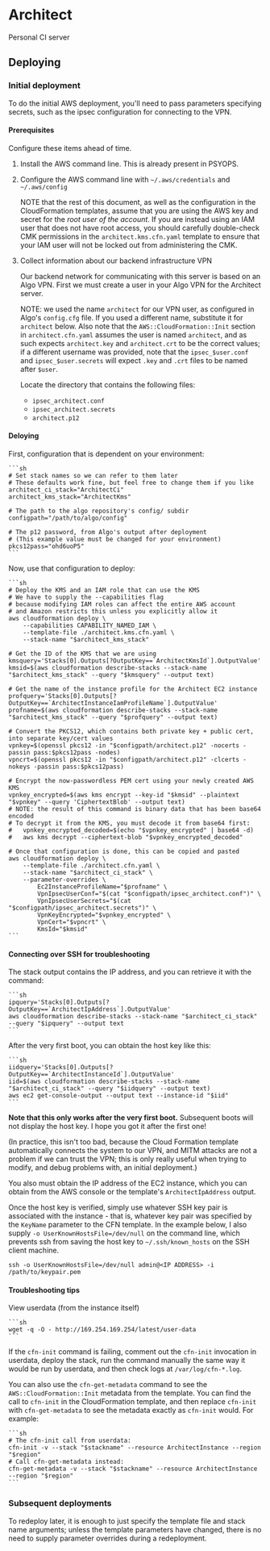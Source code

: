 # Architect

Personal CI server

## Deploying

### Initial deployment

To do the initial AWS deployment,
you'll need to pass parameters specifying secrets,
such as the ipsec configuration for connecting to the VPN.

#### Prerequisites

Configure these items ahead of time.

1.  Install the AWS command line. This is already present in PSYOPS.

2.  Configure the AWS command line with `~/.aws/credentials` and `~/.aws/config`

    NOTE that the rest of this document,
    as well as the configuration in the CloudFormation templates,
    assume that you are using the AWS key and secret for the _root user of the account_.
    If you are instead using an IAM user that does not have root access,
    you should carefully double-check CMK permissions in the `architect.kms.cfn.yaml` template
    to ensure that your IAM user will not be locked out from administering the CMK.

3.  Collect information about our backend infrastructure VPN

    Our backend network for communicating with this server is based on an Algo VPN.
    First we must create a user in your Algo VPN for the Architect server.

    NOTE: we used the name `architect` for our VPN user,
    as configured in Algo's `config.cfg` file.
    If you used a different name,
    substitute it for `architect` below.
    Also note that the `AWS::CloudFormation::Init` section in `architect.cfn.yaml` assumes the user is named `architect`,
    and as such expects `architect.key` and `architect.crt` to be the correct values;
    if a different username was provided, note that the `ipsec_$user.conf` and `ipsec_$user.secrets`
    will expect `.key` and `.crt` files to be named after `$user`.

    Locate the directory that contains the following files:

    - `ipsec_architect.conf`
    - `ipsec_architect.secrets`
    - `architect.p12`


#### Deloying

First, configuration that is dependent on your environment:

    ```sh
    # Set stack names so we can refer to them later
    # These defaults work fine, but feel free to change them if you like
    architect_ci_stack="ArchitectCi"
    architect_kms_stack="ArchitectKms"

    # The path to the algo repository's config/ subdir
    configpath="/path/to/algo/config"

    # The p12 password, from Algo's output after deployment
    # (This example value must be changed for your environment)
    pkcs12pass="ohd6uoP5"
    ```

Now, use that configuration to deploy:    

    ```sh
    # Deploy the KMS and an IAM role that can use the KMS
    # We have to supply the --capabilities flag
    # because modifying IAM roles can affect the entire AWS account
    # and Amazon restricts this unless you explicitly allow it
    aws cloudformation deploy \
        --capabilities CAPABILITY_NAMED_IAM \
        --template-file ./architect.kms.cfn.yaml \
        --stack-name "$architect_kms_stack"

    # Get the ID of the KMS that we are using
    kmsquery='Stacks[0].Outputs[?OutputKey==`ArchitectKmsId`].OutputValue'
    kmsid=$(aws cloudformation describe-stacks --stack-name "$architect_kms_stack" --query "$kmsquery" --output text)

    # Get the name of the instance profile for the Architect EC2 instance
    profquery='Stacks[0].Outputs[?OutputKey==`ArchitectInstanceIamProfileName`].OutputValue'
    profname=$(aws cloudformation describe-stacks --stack-name "$architect_kms_stack" --query "$profquery" --output text)

    # Convert the PKCS12, which contains both private key + public cert, into separate key/cert values
    vpnkey=$(openssl pkcs12 -in "$configpath/architect.p12" -nocerts -passin pass:$pkcs12pass -nodes)
    vpncrt=$(openssl pkcs12 -in "$configpath/architect.p12" -clcerts -nokeys -passin pass:$pkcs12pass)

    # Encrypt the now-passwordless PEM cert using your newly created AWS KMS
    vpnkey_encrypted=$(aws kms encrypt --key-id "$kmsid" --plaintext "$vpnkey" --query 'CiphertextBlob' --output text)
    # NOTE: the result of this command is binary data that has been base64 encoded
    # To decrypt it from the KMS, you must decode it from base64 first:
    #   vpnkey_encrypted_decoded=$(echo "$vpnkey_encrypted" | base64 -d)
    #   aws kms decrypt --ciphertext-blob "$vpnkey_encrypted_decoded"

    # Once that configuration is done, this can be copied and pasted
    aws cloudformation deploy \
        --template-file ./architect.cfn.yaml \
        --stack-name "$architect_ci_stack" \
        --parameter-overrides \
            Ec2InstanceProfileName="$profname" \
            VpnIpsecUserConf="$(cat "$configpath/ipsec_architect.conf")" \
            VpnIpsecUserSecrets="$(cat "$configpath/ipsec_architect.secrets")" \
            VpnKeyEncrypted="$vpnkey_encrypted" \
            VpnCert="$vpncrt" \
            KmsId="$kmsid"
    ```

#### Connecting over SSH for troubleshooting

The stack output contains the IP address,
and you can retrieve it with the command:

    ```sh
    ipquery='Stacks[0].Outputs[?OutputKey==`ArchitectIpAddress`].OutputValue'
    aws cloudformation describe-stacks --stack-name "$architect_ci_stack" --query "$ipquery" --output text
    ```

After the very first boot,
you can obtain the host key like this:

    ```sh
    iidquery='Stacks[0].Outputs[?OutputKey==`ArchitectInstanceId`].OutputValue'
    iid=$(aws cloudformation describe-stacks --stack-name "$architect_ci_stack" --query "$iidquery" --output text)
    aws ec2 get-console-output --output text --instance-id "$iid"
    ```

**Note that this only works after the very first boot.**
Subsequent boots will not display the host key.
I hope you got it after the first one!

(In practice,
this isn't too bad,
because the Cloud Formation template automatically connects the system to our VPN,
and MITM attacks are not a problem if we can trust the VPN;
this is only really useful when trying to modify,
and debug problems with,
an initial deployment.)

You also must obtain the IP address of the EC2 instance,
which you can obtain from the AWS console or the template's `ArchitectIpAddress` output.

Once the host key is verified,
simply use whatever SSH key pair is associated with the instance -
that is,
whatever key pair was specified by the `KeyName` parameter to the CFN template.
In the example below,
I also supply `-o UserKnownHostsFile=/dev/null` on the command line,
which prevents ssh from saving the host key to `~/.ssh/known_hosts`
on the SSH client machine.

    ssh -o UserKnownHostsFile=/dev/null admin@<IP ADDRESS> -i /path/to/keypair.pem

#### Troubleshooting tips

View userdata (from the instance itself)

    ```sh
    wget -q -O - http://169.254.169.254/latest/user-data
    ```

If the `cfn-init` command is failing,
comment out the `cfn-init` invocation in userdata,
deploy the stack,
run the command manually the same way it would be run by userdata,
and then check logs at `/var/log/cfn-*.log`.

You can also use the `cfn-get-metadata` command to see the `AWS::CloudFormation::Init` metadata from the template.
You can find the call to `cfn-init` in the CloudFormation template,
and then replace `cfn-init` with `cfn-get-metadata` to see the metadata exactly as `cfn-init` would.
For example:

    ```sh
    # The cfn-init call from userdata:
    cfn-init -v --stack "$stackname" --resource ArchitectInstance --region "$region"
    # Call cfn-get-metadata instead:
    cfn-get-metadata -v --stack "$stackname" --resource ArchitectInstance --region "$region"
    ```

### Subsequent deployments

To redeploy later,
it is enough to just specify the template file and stack name arguments;
unless the template parameters have changed,
there is no need to supply parameter overrides during a redeployment.

